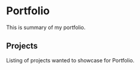 # Portfolio

This is summary of my portfolio.

## Projects

Listing of projects wanted to showcase for Portfolio.
